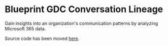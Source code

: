 # Blueprint GDC Conversation Lineage
Gain insights into an organization's communication patterns by analyzing Microsoft 365 data.

Source code has been moved [here](https://github.com/microsoftgraph/dataconnect-solutions/tree/main/solutions/conversation-lineage).
